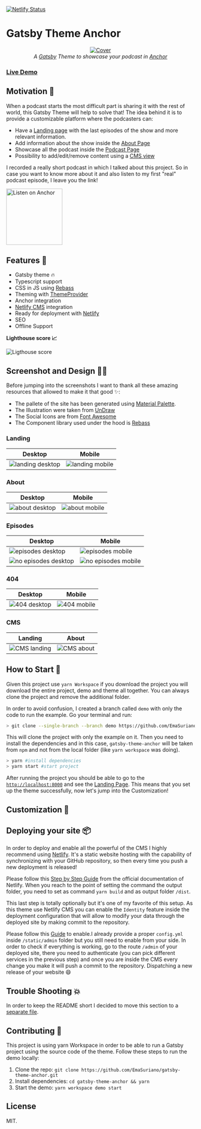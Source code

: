 [![Netlify Status](https://api.netlify.com/api/v1/badges/d472f990-9300-4406-a5a0-388ca0662966/deploy-status)](https://app.netlify.com/sites/gatsby-theme-anchor/deploys)

# Gatsby Theme Anchor

<p align="center">
  <a href="https://gatsby-theme-anchor.netlify.com/">
    <img src="./docs/cover.jpeg" alt="Cover" />
  </a>
  <br />
  <i>
    A
    <a href="https://www.gatsbyjs.org/">Gatsby</a>
    Theme to showcase your podcast in
    <a href="https://anchor.fm/">Anchor</a>
  </i>
</p>

### [Live Demo](https://gatsby-theme-anchor.netlify.com/)

## Motivation 🤔

When a podcast starts the most difficult part is sharing it with the rest of world, this Gatsby Theme will help to solve that! The idea behind it is to provide a customizable platform where the podcasters can:

- Have a [Landing page](#landing) with the last episodes of the show and more relevant information.
- Add information about the show inside the [About Page](#About)
- Showcase all the podcast inside the [Podcast Page](#Podcast)
- Possibility to add/edit/remove content using a [CMS view](#CMS)

I recorded a really short podcast in which I talked about this project. So in case you want to know more about it and also listen to my first "real" podcast episode, I leave you the link!

<a href="https://anchor.fm/the-es-podcast/episodes/E01---Gatsby-Theme-Anchor-e4p592">
  <img src="./theme/static/img/badges/badge-anchor.png" alt="Listen on Anchor" width="150px"/>
</a>

## Features 🤹

- Gatsby theme 🔥
- Typescript support
- CSS in JS using [Rebass](https://rebassjs.org/)
- Theming with [ThemeProvider](https://www.styled-components.com/docs/advanced)
- Anchor integration
- [Netlify CMS](https://www.netlifycms.org/) integration
- Ready for deployment with [Netlify](https://www.netlify.com/)
- SEO
- Offline Support

**Lighthouse score 📈**

![Ligthouse score](./docs/lighthouse.png)

## Screenshot and Design 👩‍🎨

Before jumping into the screenshots I want to thank all these amazing resources that allowed to make it that good ✨:

- The pallete of the site has been generated using [Material Palette](https://www.materialpalette.com/purple/pink).
- The Illustration were taken from [UnDraw](https://undraw.co/)
- The Social Icons are from [Font Awesome](https://fontawesome.com/)
- The Component library used under the hood is [Rebass](https://rebassjs.org/)

### Landing

| Desktop                                                    | Mobile                                                   |
| ---------------------------------------------------------- | -------------------------------------------------------- |
| ![landing desktop](./docs/screenshots/landing-desktop.png) | ![landing mobile](./docs/screenshots/landing-mobile.png) |

### About

| Desktop                                                | Mobile                                               |
| ------------------------------------------------------ | ---------------------------------------------------- |
| ![about desktop](./docs/screenshots/about-desktop.png) | ![about mobile](./docs/screenshots/about-mobile.png) |

### Episodes

| Desktop                                                            | Mobile                                                           |
| ------------------------------------------------------------------ | ---------------------------------------------------------------- |
| ![episodes desktop](./docs/screenshots/episodes-desktop.png)       | ![episodes mobile](./docs/screenshots/episodes-mobile.png)       |
| ![no episodes desktop](./docs/screenshots/no-episodes-desktop.png) | ![no episodes mobile](./docs/screenshots/no-episodes-mobile.png) |

### 404

| Desktop                                            | Mobile                                           |
| -------------------------------------------------- | ------------------------------------------------ |
| ![404 desktop](./docs/screenshots/404-desktop.png) | ![404 mobile](./docs/screenshots/404-mobile.png) |

### CMS

| Landing                                            | About                                          |
| -------------------------------------------------- | ---------------------------------------------- |
| ![CMS landing](./docs/screenshots/cms-landing.png) | ![CMS about](./docs/screenshots/cms-about.png) |

## How to Start 👷‍

Given this project use `yarn Workspace` if you download the project you will download the entire project, demo and theme all together. You can always clone the project and remove the additional folder.

In order to avoid confusion, I created a branch called `demo` with only the code to run the example. Go your terminal and run:

```bash
> git clone --single-branch --branch demo https://github.com/EmaSuriano/gatsby-theme-anchor.git
```

This will clone the project with only the example on it. Then you need to install the dependencies and in this case, `gatsby-theme-anchor` will be taken from `npm` and not from the local folder (like `yarn workspace` was doing).

```bash
> yarn #install dependencies
> yarn start #start project
```

After running the project you should be able to go to the [`http://localhost:8000`](http://localhost:8000) and see the [Landing Page](#landing). This means that you set up the theme successfully, now let's jump into the Customization!

## Customization 🎨

## Deploying your site 📦

In order to deploy and enable all the powerful of the CMS I highly recommend using [Netlify](https://www.netlify.com). It's a static website hosting with the capability of synchronizing with your GitHub repository, so then every time you push a new deployment is released!

Please follow this [Step by Step Guide](https://www.netlify.com/blog/2016/09/29/a-step-by-step-guide-deploying-on-netlify/) from the official documentation of Netlify. When you reach to the point of setting the command the output folder, you need to set as command `yarn build` and as output folder `/dist`.

This last step is totally optionally but it's one of my favorite of this setup. As this theme use Netlify CMS you can enable the `Identity` feature inside the deployment configuration that will allow to modify your data through the deployed site by making commit to the repository.

Please follow this [Guide](https://www.netlifycms.org/docs/authentication-backends/) to enable.I already provide a proper `config.yml` inside `/static/admin` folder but you still need to enable from your side. In order to check if everything is working, go to the route `/admin` of your deployed site, there you need to authenticate (you can pick different services in the previous step) and once you are inside the CMS every change you make it will push a commit to the repository. Dispatching a new release of your website 😄

## Trouble Shooting 💥

In order to keep the README short I decided to move this section to a [separate file](./docs/TROUBLESHOOTING.md).

## Contributing 💪

This project is using yarn Workspace in order to be able to run a Gatsby project using the source code of the theme. Follow these steps to run the demo locally:

1.  Clone the repo: `git clone https://github.com/EmaSuriano/gatsby-theme-anchor.git`
2.  Install dependencies: `cd gatsby-theme-anchor && yarn`
3.  Start the demo: `yarn workspace demo start`

## License

MIT.
